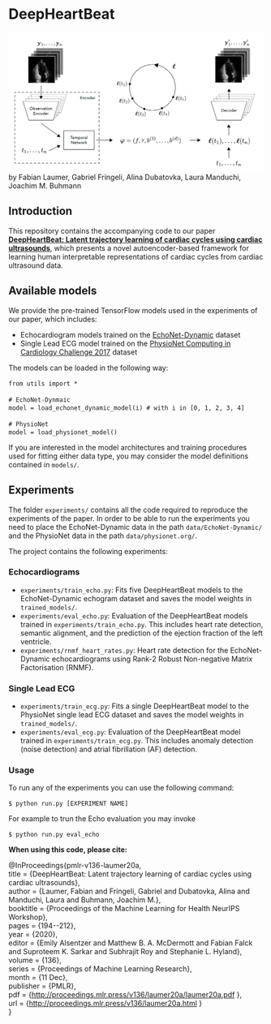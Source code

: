 # DeepHeartBeat
![The deep heart beat model architecture](deepheartbeat.png)
by Fabian Laumer, Gabriel Fringeli, Alina Dubatovka, Laura Manduchi, Joachim M. Buhmann

## Introduction
This repository contains the accompanying code to our paper [__DeepHeartBeat: Latent trajectory learning of cardiac cycles using cardiac ultrasounds__](http://proceedings.mlr.press/v136/laumer20a.html), which presents a novel autoencoder-based framework for learning human interpretable representations of cardiac cycles from cardiac ultrasound data.

## Available models

We provide the pre-trained TensorFlow models used in the experiments of our paper, which includes:
- Echocardiogram models trained on the [EchoNet-Dynamic](https://echonet.github.io/dynamic/) dataset
- Single Lead ECG model trained on the [PhysioNet Computing in Cardiology Challenge 2017](https://physionet.org/content/challenge-2017/1.0.0/) dataset

The models can be loaded in the following way:

```
from utils import *

# EchoNet-Dynmaic
model = load_echonet_dynamic_model(i) # with i in [0, 1, 2, 3, 4]

# PhysioNet
model = load_physionet_model()
```

If you are interested in the model architectures and training procedures used for fitting either data type, you may consider the model definitions contained in `models/`.

## Experiments

The folder `experiments/` contains all the code required to reproduce the experiments of the paper. In order to be able to run the experiments you need to place the EchoNet-Dynamic data in the path `data/EchoNet-Dynamic/` and the PhysioNet data in the path `data/physionet.org/`.

The project contains the following experiments:

### Echocardiograms

- `experiments/train_echo.py`: Fits five DeepHeartBeat models to the EchoNet-Dynamic echogram dataset and saves the model weights in `trained_models/`.
- `experiments/eval_echo.py`: Evaluation of the DeepHeartBeat models trained in `experiments/train_echo.py`. This includes heart rate detection, semantic alignment, and the prediction of the ejection fraction of the left ventricle.
- `experiments/rnmf_heart_rates.py`: Heart rate detection for the EchoNet-Dynamic echocardiograms using Rank-2 Robust Non-negative Matrix Factorisation (RNMF).

### Single Lead ECG

- `experiments/train_ecg.py`: Fits a single DeepHeartBeat model to the PhysioNet single lead ECG dataset and saves the model weights in `trained_models/`.
- `experiments/eval_ecg.py`: Evaluation of the DeepHeartBeat model trained in `experiments/train_ecg.py`. This includes anomaly detection (noise detection) and atrial fibrillation (AF) detection.

### Usage

To run any of the experiments you can use the following command:
```
$ python run.py [EXPERIMENT NAME]
```
For example to trun the Echo evaluation you may invoke
```
$ python run.py eval_echo
```


__When using this code, please cite:__

@InProceedings{pmlr-v136-laumer20a,<br/>
  title = 	 {DeepHeartBeat: Latent trajectory learning of cardiac cycles using cardiac ultrasounds},<br/>
  author =       {Laumer, Fabian and Fringeli, Gabriel and Dubatovka, Alina and Manduchi, Laura and Buhmann, Joachim M.},<br/>
  booktitle = 	 {Proceedings of the Machine Learning for Health NeurIPS Workshop},<br/>
  pages = 	 {194--212},<br/>
  year = 	 {2020},<br/>
  editor = 	 {Emily Alsentzer and Matthew B. A. McDermott and Fabian Falck and Suproteem K. Sarkar and Subhrajit Roy and Stephanie L. Hyland},<br/>
  volume = 	 {136},<br/>
  series = 	 {Proceedings of Machine Learning Research},<br/>
  month = 	 {11 Dec},<br/>
  publisher =    {PMLR},<br/>
  pdf = 	 {http://proceedings.mlr.press/v136/laumer20a/laumer20a.pdf },<br/>
  url = 	 {http://proceedings.mlr.press/v136/laumer20a.html }<br/>
}

